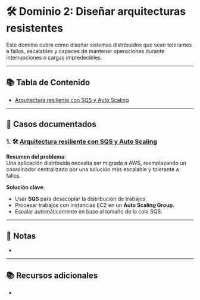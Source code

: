 # 🛠️ Dominio 2: Diseñar arquitecturas resistentes

Este dominio cubre cómo diseñar sistemas distribuidos que sean tolerantes a fallos, escalables y capaces de mantener operaciones durante interrupciones o cargas impredecibles.

---

## 📚 Tabla de Contenido

- [Arquitectura resiliente con SQS y Auto Scaling](#1-️-arquitectura-resiliente-con-sqs-y-auto-scaling)

---

## 📁 Casos documentados

### 1. 🛠️ [Arquitectura resiliente con SQS y Auto Scaling](./01-job-dispatch-sqs-autoscaling/README.md)

**Resumen del problema**:  
Una aplicación distribuida necesita ser migrada a AWS, reemplazando un coordinador centralizado por una solución más escalable y tolerante a fallos.

**Solución clave**:
- Usar **SQS** para desacoplar la distribución de trabajos.
- Procesar trabajos con instancias EC2 en un **Auto Scaling Group**.
- Escalar automáticamente en base al tamaño de la cola SQS.

---

## 📌 Notas

- 

---

## 📚 Recursos adicionales

-